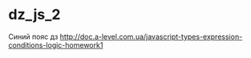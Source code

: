 # dz_js_2

Синий пояс дз http://doc.a-level.com.ua/javascript-types-expression-conditions-logic-homework1
